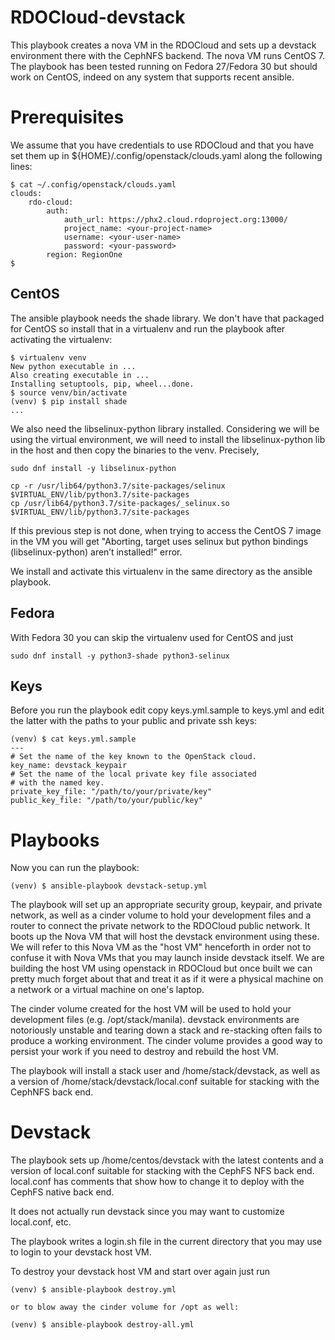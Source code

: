 RDOCloud-devstack
=================

This playbook creates a nova VM in the RDOCloud and sets up
a devstack environment there with the CephNFS backend. The
nova VM runs CentOS 7. The playbook has been tested running on
Fedora 27/Fedora 30 but should work on CentOS,
indeed on any system that supports recent ansible.

# Prerequisites

We assume that you have credentials to use RDOCloud and that
you have set them up in ${HOME}/.config/openstack/clouds.yaml
along the following lines:

```
$ cat ~/.config/openstack/clouds.yaml 
clouds:
    rdo-cloud:
        auth:
            auth_url: https://phx2.cloud.rdoproject.org:13000/
            project_name: <your-project-name>
            username: <your-user-name>
            password: <your-password>
        region: RegionOne
$
```

## CentOS

The ansible playbook needs the shade library.  We don't have that
packaged for CentOS so install that in a virtualenv
and run the playbook after activating the virtualenv:

```
$ virtualenv venv
New python executable in ...
Also creating executable in ...
Installing setuptools, pip, wheel...done.
$ source venv/bin/activate
(venv) $ pip install shade
...
```

We also need the libselinux-python library installed. Considering we will be
using the virtual environment, we will need to install the libselinux-python
lib in the host and then copy the binaries to the venv. Precisely,

```
sudo dnf install -y libselinux-python

cp -r /usr/lib64/python3.7/site-packages/selinux $VIRTUAL_ENV/lib/python3.7/site-packages
cp /usr/lib64/python3.7/site-packages/_selinux.so $VIRTUAL_ENV/lib/python3.7/site-packages
```

If this previous step is not done, when trying to access the CentOS 7 image in the VM
you will get "Aborting, target uses selinux but python bindings (libselinux-python) aren’t installed!"
error.

We install and activate this virtualenv in the same directory as the ansible
playbook.

## Fedora

With Fedora 30 you can skip the virtualenv used for CentOS and
just

```
sudo dnf install -y python3-shade python3-selinux

```
## Keys

Before you run the playbook edit copy keys.yml.sample to keys.yml and
edit the latter with the paths to your public and private ssh keys:

```
(venv) $ cat keys.yml.sample
---
# Set the name of the key known to the OpenStack cloud.
key_name: devstack_keypair
# Set the name of the local private key file associated
# with the named key.
private_key_file: "/path/to/your/private/key"
public_key_file: "/path/to/your/public/key"
```

# Playbooks

Now you can run the playbook:

```
(venv) $ ansible-playbook devstack-setup.yml
```

The playbook will set up an appropriate security group, keypair, and private
network, as well as a cinder volume to hold your development files and a router
to connect the private network to the RDOCloud public network.  It boots up the
Nova VM that will host the devstack environment using these.  We will refer to
this Nova VM as the "host VM" henceforth in order not to confuse it with
Nova VMs that you may launch inside devstack itself.  We are building the
host VM using openstack in RDOCloud but once built we can pretty much
forget about that and treat it as if it were a physical machine on a network or
a virtual machine on one's laptop.

The cinder volume created for the host VM will be used to hold your
development files (e.g. /opt/stack/manila).  devstack environments are notoriously
unstable and tearing down a stack and re-stacking often fails to produce a working
environment.  The cinder volume provides a good way to persist your work if you
need to destroy and rebuild the host VM.

The playbook will install a stack user and /home/stack/devstack, as well as
a version of /home/stack/devstack/local.conf suitable for stacking with the
CephNFS back end.

# Devstack

The playbook sets up /home/centos/devstack with the latest contents and 
a version of local.conf suitable for stacking with the CephFS NFS back 
end.  local.conf has comments that show how to change it to deploy with 
the CephFS native back end.

It does not actually run devstack since you may want to customize local.conf, etc.

The playbook writes a login.sh file in the current directory that you may use
to login to your devstack host VM.

To destroy your devstack host VM and start over again just run

```
(venv) $ ansible-playbook destroy.yml

or to blow away the cinder volume for /opt as well:

(venv) $ ansible-playbook destroy-all.yml

```
